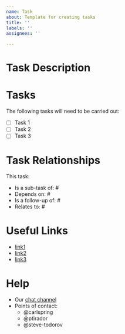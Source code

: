 ```yaml
---
name: Task
about: Template for creating tasks
title: ''
labels: ''
assignees: ''

---
```


# Task Description


# Tasks

The following tasks will need to be carried out:
* [ ] Task 1
* [ ] Task 2
* [ ] Task 3

# Task Relationships

This task:
* Is a sub-task of: #
* Depends on: #
* Is a follow-up of: #
* Relates to: #

# Useful Links

* [link1]()
* [link2]()
* [link3]()

# Help

* Our [chat channel](https://chat.carlspring.org/channel/s3fs-nio-community)
* Points of contact:
  * @carlspring
  * @ptirador
  * @steve-todorov
